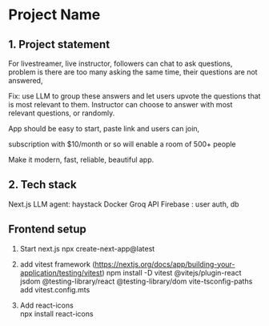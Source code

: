 
# Project Name

## 1. Project statement

For livestreamer, live instructor, followers can chat to ask questions, problem is there are too many asking the same time, their questions are not answered, 

Fix: use LLM to group these answers and let users upvote the questions that is most relevant to them. Instructor can choose to answer with most relevant questions, or randomly. 

App should be easy to start, paste link and users can join,

subscription with $10/month or so will enable a room of 500+ people

Make it modern, fast, reliable, beautiful app.

## 2. Tech stack
Next.js
LLM agent: haystack
Docker
Groq API
Firebase : user auth, db 

## Frontend setup

1. Start next.js 
npx create-next-app@latest

2. add vitest framework (https://nextjs.org/docs/app/building-your-application/testing/vitest)
npm install -D vitest @vitejs/plugin-react jsdom @testing-library/react @testing-library/dom vite-tsconfig-paths
add vitest.config.mts

3. Add react-icons  
npx install react-icons


